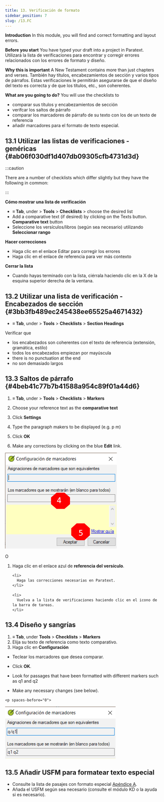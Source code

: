 ```yaml
---
title: 13. Verificación de formato
sidebar_position: 7
slug: /13.FC
---
```




**Introduction**  In this module, you will find and correct formatting and layout errors.


**Before you start**  You have typed your draft into a project in Paratext. Utilizará la lista de verificaciones para encontrar y corregir errores relacionados con los errores de formato y diseño.


**Why this is important**  A New Testament contains more than just chapters and verses. También hay títulos, encabezamientos de sección y varios tipos de párrafos. Estas verificaciones le permitirán asegurarse de que el diseño del texto es correcta y de que los títulos, etc., son coherentes.


**What are you going to do?**  You will use the checklists to

- comparar sus títulos y encabezamientos de sección
- verifcar los saltos de párrafo
- comparar los marcadores de párrafo de su texto con los de un texto de referencia
- añadir marcadores para el formato de texto especial.

## 13.1 Utilizar las listas de verificaciones - genéricas {#ab06f030df1d407db09305cfb4731d3d}


:::caution

There are a number of checklists which differ slightly but they have the following in common:

:::




**Cómo mostrar una lista de verificación**

- **≡ Tab**, under &gt; **Tools** &gt; **Checklists** &gt; choose the desired list
- Add a comparative text (if desired) by clicking on the Texts button. **Comparative text** button
- Seleccione los versículos/libros (según sea necesario) utilizando **Seleccionar rango**

**Hacer correcciones**

- Haga clic en el enlace Editar para corregir los errores
- Haga clic en el enlace de referencia para ver más contexto

**Cerrar la lista**

- Cuando hayas terminado con la lista, ciérrala haciendo clic en la X de la esquina superior derecha de la ventana.

## 13.2 Utilizar una lista de verificación - Encabezados de sección {#3bb3fb489ec245438ee65525a4671432}

- **≡ Tab**, under &gt; **Tools** &gt; **Checklists** &gt; **Section Headings**

Verificar que

- los encabezados son coherentes con el texto de referencia (extensión, gramática, estilo)
- todos los encabezados empiezan por mayúscula
- there is no punctuation at the end
- no son demasiado largos

## 13.3 Saltos de párrafo {#4beb41c77b7b41588a954c89f01a44d6}


<div class='notion-row'>
<div class='notion-column' style={{width: 'calc((100% - (min(32px, 4vw) * 1)) * 0.5)'}}>

1. **≡ Tab**, under > **Tools** > **Checklists** > **Markers**

1. Choose your reference text as the **comparative text**

1. Click **Settings**

1. Type the paragraph makers to be displayed
(e.g. p m)

1. Click **OK**

1. Make any corrections by clicking on the blue **Edit** link.

</div><div className='notion-spacer' >
  </p> 
  
  <p spaces-before="0">
    

<div class='notion-column' style={{width: 'calc((100% - (min(32px, 4vw) * 1)) * 0.5)'}}>

![](./1428959575.png)

</div>    
    <div className='notion-spacer' >
    </div>
  </p>
  
  <p spaces-before="0">
    O
  </p>
  
  <ol start="1">
    <li>
      Haga clic en el enlace azul de <strong x-id="1">referencia del versículo</strong>.
    </li>
    
    <li>
      Haga las correcciones necesarias en Paratext.
    </li>
    
    <li>
      Vuelva a la lista de verificaciones haciendo clic en el icono de la barra de tareas.
    </li>
  </ol>

<h2 id="17698276f8084544a20d3d426679de1d" spaces-before="0">
  13.4 Diseño y sangrías
</h2>

<ol start="1">
  <li>
    <strong x-id="1">≡ Tab</strong>, under <strong x-id="1">Tools</strong> &gt; <strong x-id="1">Checklists</strong> &gt; <strong x-id="1">Markers</strong>
  </li>
  
  <li>
    Elija su texto de referencia como texto comparativo.
  </li>
  
  <li>
    Haga clic en <strong x-id="1">Configuración</strong>
  </li>
</ol>

<p spaces-before="0">

<div class='notion-row'>
<div class='notion-column' style={{width: 'calc((100% - (min(32px, 4vw) * 1)) * 0.5)'}}>

- Teclear los marcadores que desea comparar.

- Click **OK**.

- Look for passages that have been formatted with different markers such as q1 and q2

- Make any necessary changes (see below).

</div>  
  <div className='notion-spacer' >
    </p> 
    
    <p spaces-before="0">
      

<div class='notion-column' style={{width: 'calc((100% - (min(32px, 4vw) * 1)) * 0.5)'}}>

![](./1300191702.png)

</div>      
      <div className='notion-spacer' >
      </div>
    </p>


<h2 id="2fed410218164e21834d0949e5ab3c07" spaces-before="0">
  13.5 Añadir USFM para formatear texto especial
</h2>

<ul>
  <li>
    Consulte la lista de pasajes con formato especial <a href="https://manual.paratext.org/Training-Manual/Appendix/A.st">Apéndice A</a>.
  </li>
  <li>
    Añada el USFM según sea necesario (consulte el módulo KD o la ayuda si es necesario).
  </li>
</ul>
